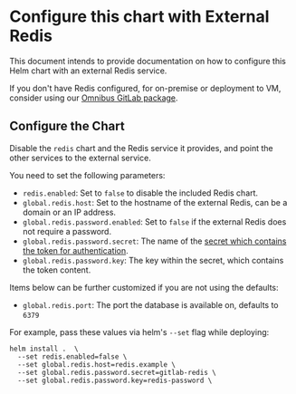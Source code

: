 # Configure this chart with External Redis

This document intends to provide documentation on how to configure this Helm chart with an external Redis service.

If you don't have Redis configured, for on-premise or deployment to VM,
consider using our [Omnibus GitLab package](./external-omnibus-redis.md).

## Configure the Chart

Disable the `redis` chart and the Redis service it provides, and point the other services to the external service.

You need to set the following parameters:
* `redis.enabled`: Set to `false` to disable the included Redis chart.
* `global.redis.host`: Set to the hostname of the external Redis, can be a domain or an IP address.
* `global.redis.password.enabled`: Set to `false` if the external Redis does not require a password.
* `global.redis.password.secret`: The name of the [secret which contains the token for authentication](../../installation/secrets.md#redis-password).
* `global.redis.password.key`: The key within the secret, which contains the token content.

Items below can be further customized if you are not using the defaults:
* `global.redis.port`: The port the database is available on, defaults to `6379`

For example, pass these values via helm's `--set` flag while deploying:

```
helm install .  \
  --set redis.enabled=false \
  --set global.redis.host=redis.example \
  --set global.redis.password.secret=gitlab-redis \
  --set global.redis.password.key=redis-password \
```
